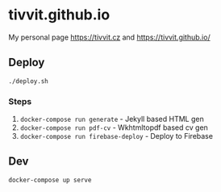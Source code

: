 # tivvit.github.io
My personal page https://tivvit.cz and https://tivvit.github.io/

## Deploy
```
./deploy.sh
```

### Steps
1. `docker-compose run generate` - Jekyll based HTML gen
2. `docker-compose run pdf-cv` - Wkhtmltopdf based cv gen
2. `docker-compose run firebase-deploy` - Deploy to Firebase


## Dev
```
docker-compose up serve 
```



